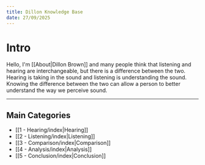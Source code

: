 ```yaml
---
title: Dillon Knowledge Base
date: 27/09/2025
---
```

# Intro

Hello, I'm [[About|Dillon Brown]] and many people think that listening and hearing are interchangeable, but there is a difference between the two. Hearing is taking in the sound and listening is understanding the sound. Knowing the difference between the two can allow a person to better understand the way we perceive sound.

---

## Main Categories

- [[1 - Hearing/index|Hearing]]
- [[2 - Listening/index|Listening]]
- [[3 - Comparison/index|Comparison]]
- [[4 - Analysis/index|Analysis]]
- [[5 - Conclusion/index|Conclusion]]